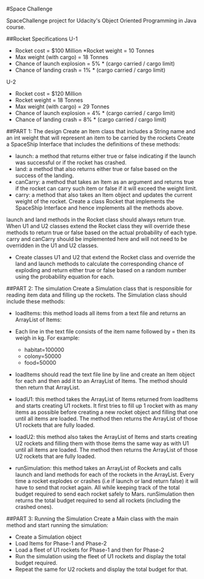 #Space Challenge

SpaceChallenge project for Udacity's Object Oriented Programming in Java course.

##Rocket Specifications
U-1

- Rocket cost = $100 Million *Rocket weight = 10 Tonnes
- Max weight (with cargo) = 18 Tonnes
- Chance of launch explosion = 5% * (cargo carried / cargo limit)
- Chance of landing crash = 1% * (cargo carried / cargo limit)

U-2

- Rocket cost = $120 Million
- Rocket weight = 18 Tonnes
- Max weight (with cargo) = 29 Tonnes
- Chance of launch explosion = 4% * (cargo carried / cargo limit)
- Chance of landing crash = 8% * (cargo carried / cargo limit)

##PART 1: The design
Create an Item class that includes a String name and an int weight that will represent an item to be carried by the rockets Create a SpaceShip Interface that includes the definitions of these methods:

- launch: a method that returns either true or false indicating if the launch was successful or if the rocket has crashed.
- land: a method that also returns either true or false based on the success of the landing.
- canCarry: a method that takes an Item as an argument and returns true if the rocket can carry such item or false if it will exceed the weight limit.
- carry: a method that also takes an Item object and updates the current weight of the rocket. Create a class Rocket that implements the SpaceShip Interface and hence implements all the methods above.

launch and land methods in the Rocket class should always return true. When U1 and U2 classes extend the Rocket class they will override these methods to return true or false based on the actual probability of each type. carry and canCarry should be implemented here and will not need to be overridden in the U1 and U2 classes.

- Create classes U1 and U2 that extend the Rocket class and override the land and launch methods to calculate the corresponding chance of exploding and return either true or false based on a random number using the probability equation for each.

##PART 2: The simulation
Create a Simulation class that is responsible for reading item data and filling up the rockets. The Simulation class should include these methods:

- loadItems: this method loads all items from a text file and returns an ArrayList of Items:

- Each line in the text file consists of the item name followed by = then its weigh in kg. For example:
  - habitat=100000
  - colony=50000
  - food=50000
- loadItems should read the text file line by line and create an Item object for each and then add it to an ArrayList of Items. The method should then return that ArrayList.

- loadU1: this method takes the ArrayList of Items returned from loadItems and starts creating U1 rockets. It first tries to fill up 1 rocket with as many items as possible before creating a new rocket object and filling that one until all items are loaded. The method then returns the ArrayList of those U1 rockets that are fully loaded.

- loadU2: this method also takes the ArrayList of Items and starts creating U2 rockets and filling them with those items the same way as with U1 until all items are loaded. The method then returns the ArrayList of those U2 rockets that are fully loaded.

- runSimulation: this method takes an ArrayList of Rockets and calls launch and land methods for each of the rockets in the ArrayList. Every time a rocket explodes or crashes (i.e if launch or land return false) it will have to send that rocket again. All while keeping track of the total budget required to send each rocket safely to Mars. runSimulation then returns the total budget required to send all rockets (including the crashed ones).

##PART 3: Running the Simulation
Create a Main class with the main method and start running the simulation:

- Create a Simulation object
- Load Items for Phase-1 and Phase-2
- Load a fleet of U1 rockets for Phase-1 and then for Phase-2
- Run the simulation using the fleet of U1 rockets and display the total budget required.
- Repeat the same for U2 rockets and display the total budget for that.